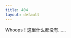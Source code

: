 ```yaml
---
title: 404
layout: default
---
```


Whoops！这里什么都没有……

<br/>
<br/>
<br/>
<br/>
<br/>
<br/>
<br/>
<br/>